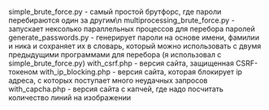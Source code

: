 simple_brute_force.py - самый простой брутфорс, где пароли перебираются один за другим\n
multiprocessing_brute_force.py - запускает нексолько параллельных процессов для перебора паролей
generate_passwords.py - генерирует пароли на основе имени, фамилии и ника и сохраняет их в словарь, который можно использовать с двумя предыдущими программами для перебора (я использовал с simple_brute_force.py)
with_csrf.php - версия сайта, защищенная CSRF-токеном
with_ip_blocking.php - версия сайта, которая блокирует ip адреса, с которых поступает много неудачных запросов
with_capcha.php - версия сайта с капчей, где надо посчитать количество линий на изображении

